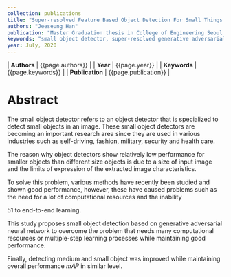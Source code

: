 ```yaml
---
collection: publications
title: "Super-resolved Feature Based Object Detection For Small Things (SR-RCNN)"
authors: "Jeeseung Han"
publication: "Master Graduation thesis in College of Engineering Seoul National University 2020"
keywords: "small object detector, super-resolved generative adversarial network, object detection, object recognition, small objectm region of interest"
year: July, 2020
---
```


| **Authors**           | {{page.authors}}      |
| **Year**              | {{page.year}}         |
| **Keywords**          | {{page.keywords}}     |
| **Publication**       | {{page.publication}}  |

# Abstract
The small object detector refers to an object detector that is specialized to detect small objects in an image. These small object detectors are becoming an important research area since they are used in various industries such as self-driving, fashion, military, security and health care.

The reason why object detectors show relatively low performance for smaller objects than different size objects is due to a size of input image and the limits of expression of the extracted image characteristics.

To solve this problem, various methods have recently been studied and shown good performance, however, these have caused problems such as the need for a lot of computational resources and the inability

51 to end-to-end learning.

This study proposes small object detection based on generative adversarial neural network to overcome the problem that needs many computational resources or multiple-step learning processes while maintaining good performance.

Finally, detecting medium and small object was improved while maintaining overall performance 𝑚𝐴𝑃 in similar level.
